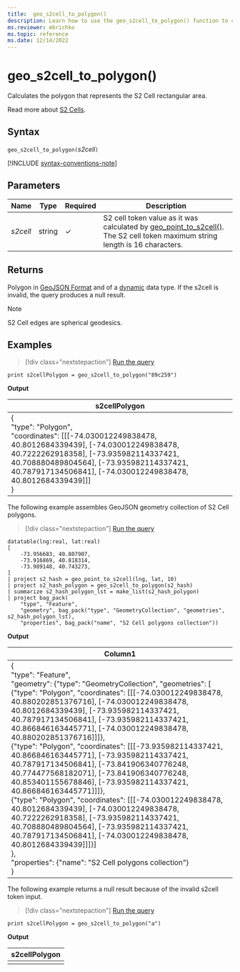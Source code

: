 ```yaml
---
title:  geo_s2cell_to_polygon()
description: Learn how to use the geo_s2cell_to_polygon() function to calculate the polygon that represents the S2 Cell rectangular area.
ms.reviewer: mbrichko
ms.topic: reference
ms.date: 12/14/2022
---
```

# geo_s2cell_to_polygon()

Calculates the polygon that represents the S2 Cell rectangular area.

Read more about [S2 Cells](https://s2geometry.io/devguide/s2cell_hierarchy).

## Syntax

`geo_s2cell_to_polygon(`*s2cell*`)`

[!INCLUDE [syntax-conventions-note](../../includes/syntax-conventions-note.md)]

## Parameters

|Name|Type|Required|Description|
|--|--|--|--|
| *s2cell* | string | &check; | S2 cell token value as it was calculated by [geo_point_to_s2cell()](geo-point-to-s2cell-function.md). The S2 cell token maximum string length is 16 characters.|

## Returns

Polygon in [GeoJSON Format](https://tools.ietf.org/html/rfc7946) and of a [dynamic](./scalar-data-types/dynamic.md) data type. If the s2cell is invalid, the query produces a null result.

> [!NOTE]
> S2 Cell edges are spherical geodesics.

## Examples

> [!div class="nextstepaction"]
> <a href="https://dataexplorer.azure.com/clusters/help/databases/Samples?query=H4sIAAAAAAAAAysoyswrUSg2Sk7NyQnIz6lMz89TsFVIT82Ph4jFl+THF0DENZQsLJONTC2VNAF6g4+NNQAAAA==" target="_blank">Run the query</a>

```kusto
print s2cellPolygon = geo_s2cell_to_polygon("89c259")
```

**Output**

|s2cellPolygon|
|---|
|{<br>"type": "Polygon",<br>"coordinates": [[[-74.030012249838478, 40.8012684339439], [-74.030012249838478, 40.7222262918358], [-73.935982114337421, 40.708880489804564], [-73.935982114337421, 40.787917134506841], [-74.030012249838478, 40.8012684339439]]]<br>}|

The following example assembles GeoJSON geometry collection of S2 Cell polygons.

> [!div class="nextstepaction"]
> <a href="https://dataexplorer.azure.com/clusters/help/databases/Samples?query=H4sIAAAAAAAAA22QTW6DMBCF95xixAokN+KvYCplFSk9QJdVZTl0RGgMRrazoOrhO4AVorT2xp4335tnf0pH+6QwUkP7YlAqBkq65RQH7wHQeqryXf1cljxnUCQ7nlR1UrFNSkte1quU8jwt7iRepwVfpKrIsypnwUfwA6PRX9g4sJk4S3uGPbSoxai7wQmnhc0aVGoOtGRhkCbxX4r61dTqwdMrNOO+Hvm+GbXXvpem+8ZHWCjryKCXFxSqsy560O/nnmQrRtlcouV5oZtGDBmER5Tuaui4lilLj85MJN2AW++rFw9aKbLs9DBXPdKhpds/AWNvTUFGNG7t28wH2S/mbxkc6AvAkxaabUoc/wKv/5OK6QEAAA==" target="_blank">Run the query</a>

```kusto
datatable(lng:real, lat:real)
[
    -73.956683, 40.807907,
    -73.916869, 40.818314,
    -73.989148, 40.743273,
]
| project s2_hash = geo_point_to_s2cell(lng, lat, 10)
| project s2_hash_polygon = geo_s2cell_to_polygon(s2_hash)
| summarize s2_hash_polygon_lst = make_list(s2_hash_polygon)
| project bag_pack(
    "type", "Feature",
    "geometry", bag_pack("type", "GeometryCollection", "geometries", s2_hash_polygon_lst),
    "properties", bag_pack("name", "S2 Cell polygons collection"))
```

**Output**

|Column1|
|---|
|{<br>"type": "Feature",<br>"geometry": {"type": "GeometryCollection", "geometries": [<br>{"type": "Polygon", "coordinates": [[[-74.030012249838478, 40.880202851376716], [-74.030012249838478, 40.8012684339439], [-73.935982114337421, 40.787917134506841], [-73.935982114337421, 40.866846163445771], [-74.030012249838478, 40.880202851376716]]]},<br>{"type": "Polygon", "coordinates": [[[-73.935982114337421, 40.866846163445771], [-73.935982114337421, 40.787917134506841], [-73.841906340776248, 40.774477568182071], [-73.841906340776248, 40.853401155678846], [-73.935982114337421, 40.866846163445771]]]},<br>{"type": "Polygon", "coordinates": [[[-74.030012249838478, 40.8012684339439], [-74.030012249838478, 40.7222262918358], [-73.935982114337421, 40.708880489804564], [-73.935982114337421, 40.787917134506841], [-74.030012249838478, 40.8012684339439]]]}]<br>},<br> "properties": {"name": "S2 Cell polygons collection"}<br>}|

The following example returns a null result because of the invalid s2cell token input.

> [!div class="nextstepaction"]
> <a href="https://dataexplorer.azure.com/clusters/help/databases/Samples?query=H4sIAAAAAAAAAysoyswrUSg2Sk7NyQnIz6lMz89TsFVIT82Ph4jFl+THF0DENZQSlTQByV78WTAAAAA=" target="_blank">Run the query</a>

```kusto
print s2cellPolygon = geo_s2cell_to_polygon("a")
```

**Output**

|s2cellPolygon|
|---|
||
